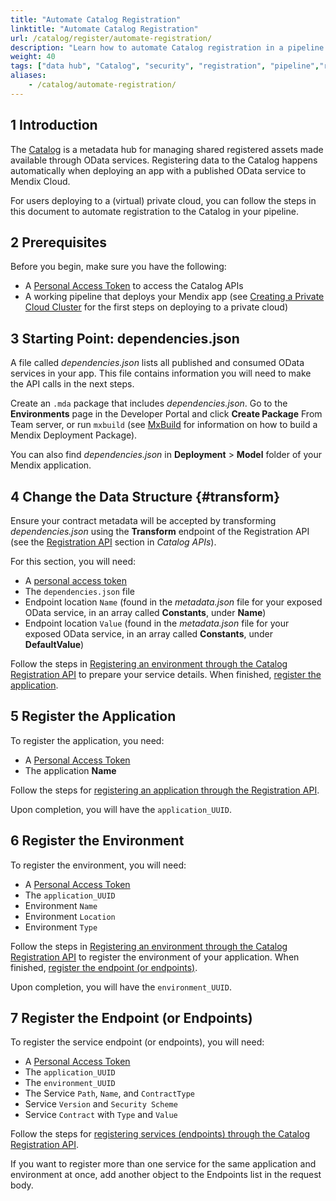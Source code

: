 ```yaml
---
title: "Automate Catalog Registration"
linktitle: "Automate Catalog Registration"
url: /catalog/register/automate-registration/
description: "Learn how to automate Catalog registration in a pipeline deploying to a (virtual) private Cloud."
weight: 40
tags: ["data hub", "Catalog", "security", "registration", "pipeline","register services"]
aliases:
    - /catalog/automate-registration/
---
```


## 1 Introduction

The [Catalog](/catalog/) is a metadata hub for managing shared registered assets made available through OData services. Registering data to the Catalog happens automatically when deploying an app with a published OData service to Mendix Cloud.

For users deploying to a (virtual) private cloud, you can follow the steps in this document to automate registration to the Catalog in your pipeline.

## 2 Prerequisites

Before you begin, make sure you have the following:

* A [Personal Access Token](/community-tools/mendix-profile/#pat) to access the Catalog APIs
* A working pipeline that deploys your Mendix app (see [Creating a Private Cloud Cluster](/developerportal/deploy/private-cloud-cluster/) for the first steps on deploying to a private cloud) 

## 3 Starting Point: dependencies.json

A file called *dependencies.json* lists all published and consumed OData services in your app. This file contains information you will need to make the API calls in the next steps.

Create an `.mda` package that includes *dependencies.json*. Go to the **Environments** page in the Developer Portal and click **Create Package** From Team server, or run `mxbuild` (see [MxBuild](/refguide/mxbuild/) for information on how to build a Mendix Deployment Package).

You can also find *dependencies.json* in **Deployment** > **Model** folder of your Mendix application. 

## 4 Change the Data Structure {#transform}

Ensure your contract metadata will be accepted by transforming *dependencies.json* using the **Transform** endpoint of the Registration API (see the [Registration API](/apidocs-mxsdk/apidocs/catalog-apis/) section in *Catalog APIs*).

For this section, you will need:

* A [personal access token](/community-tools/mendix-profile/#pat)
* The `dependencies.json` file 
* Endpoint location `Name` (found in the *metadata.json* file for your exposed OData service, in an array called **Constants**, under **Name**)
* Endpoint location `Value` (found in the *metadata.json* file for your exposed OData service, in an array called **Constants**, under **DefaultValue**)

Follow the steps in [Registering an environment through the Catalog Registration API](/catalog/register/register-data/#register-environment) to prepare your service details. When finished, [register the application](#5-register-the-application).

## 5 Register the Application

To register the application, you need: 

* A [Personal Access Token](/community-tools/mendix-profile/#pat)
* The application **Name**

Follow the steps for [registering an application through the Registration API](/catalog/register/register-data/#register-application).

Upon completion, you will have the `application_UUID`.

## 6 Register the Environment 

To register the environment, you will need:

* A [Personal Access Token](/community-tools/mendix-profile/#pat)
* The `application_UUID`
* Environment `Name`
* Environment `Location`
* Environment `Type`

Follow the steps in [Registering an environment through the Catalog Registration API](/catalog/register/register-data/#register-environment) to register the environment of your application. When finished, [register the endpoint (or endpoints)](#7-register-the-endpoints).

Upon completion, you will have the `environment_UUID`.

## 7 Register the Endpoint (or Endpoints)

To register the service endpoint (or endpoints), you will need:

* A [Personal Access Token](/community-tools/mendix-profile/#pat)
* The `application_UUID`
* The `environment_UUID`
* The Service `Path`, `Name`, and `ContractType`
* Service `Version` and `Security Scheme`
* Service `Contract` with `Type` and `Value`

Follow the steps for [registering services (endpoints) through the Catalog Registration API](/catalog/register/register-data/#register-services).

If you want to register more than one service for the same application and environment at once, add another object to the Endpoints list in the request body.
